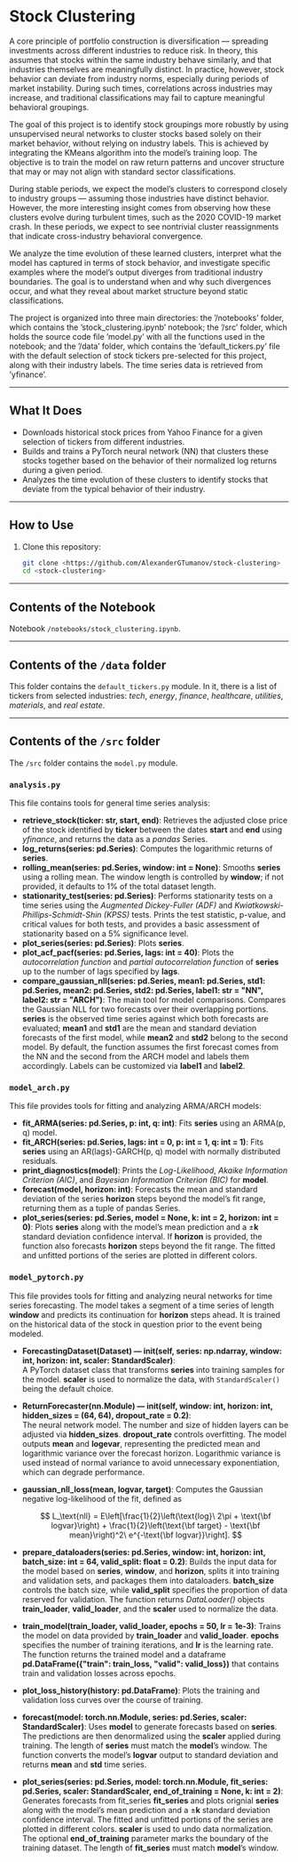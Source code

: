 # Stock Clustering

A core principle of portfolio construction is diversification — spreading investments across different industries to reduce risk. In theory, this assumes that stocks within the same industry behave similarly, and that industries themselves are meaningfully distinct. In practice, however, stock behavior can deviate from industry norms, especially during periods of market instability. During such times, correlations across industries may increase, and traditional classifications may fail to capture meaningful behavioral groupings.

The goal of this project is to identify stock groupings more robustly by using unsupervised neural networks to cluster stocks based solely on their market behavior, without relying on industry labels. This is achieved by integrating the KMeans algorithm into the model’s training loop. The objective is to train the model on raw return patterns and uncover structure that may or may not align with standard sector classifications.

During stable periods, we expect the model’s clusters to correspond closely to industry groups — assuming those industries have distinct behavior. However, the more interesting insight comes from observing how these clusters evolve during turbulent times, such as the 2020 COVID-19 market crash. In these periods, we expect to see nontrivial cluster reassignments that indicate cross-industry behavioral convergence.

We analyze the time evolution of these learned clusters, interpret what the model has captured in terms of stock behavior, and investigate specific examples where the model’s output diverges from traditional industry boundaries. The goal is to understand when and why such divergences occur, and what they reveal about market structure beyond static classifications.

The project is organized into three main directories: the ’/notebooks’ folder, which contains the ’stock_clustering.ipynb’ notebook; the ’/src’ folder, which holds the source code file ’model.py’ with all the functions used in the notebook; and the ’/data’ folder, which contains the ’default_tickers.py’ file with the default selection of stock tickers pre-selected for this project, along with their industry labels. The time series data is retrieved from ’yfinance’.

---

## What It Does

- Downloads historical stock prices from Yahoo Finance for a given selection of tickers from different industries.
- Builds and trains a PyTorch neural network (NN) that clusters these stocks together based on the behavior of their normalized log returns during a given period.
- Analyzes the time evolution of these clusters to identify stocks that deviate from the typical behavior of their industry.

---

## How to Use

1. Clone this repository:
   ```bash
   git clone <https://github.com/AlexanderGTumanov/stock-clustering>
   cd <stock-clustering>

---

## Contents of the Notebook

Notebook `/notebooks/stock_clustering.ipynb`.

---


## Contents of the `/data` folder

This folder contains the `default_tickers.py` module. In it, there is a list of tickers from selected industries: *tech*, *energy*, *finance*, *healthcare*, *utilities*, *materials*, and *real estate*.

---

## Contents of the `/src` folder

The `/src` folder contains the `model.py` module.

### `analysis.py`

This file contains tools for general time series analysis:

- **retrieve_stock(ticker: str, start, end)**:
  Retrieves the adjusted close price of the stock identified by **ticker** between the dates **start** and **end** using *yfinance*, and returns the data as a *pandas* Series.
- **log_returns(series: pd.Series)**:
  Computes the logarithmic returns of **series**.
- **rolling_mean(series: pd.Series, window: int = None)**:
  Smooths **series** using a rolling mean. The window length is controlled by **window**; if not provided, it defaults to 1% of the total dataset length.
- **stationarity_test(series: pd.Series)**:
  Performs stationarity tests on a time series using the *Augmented Dickey-Fuller (ADF)* and *Kwiatkowski-Phillips-Schmidt-Shin (KPSS)* tests. Prints the test statistic, p-value, and critical values for both tests, and provides a basic assessment of stationarity based on a 5% significance level.
- **plot_series(series: pd.Series)**:
  Plots **series**.
- **plot_acf_pacf(series: pd.Series, lags: int = 40)**:
  Plots the *autocorrelation function* and *partial autocorrelation function* of **series** up to the number of lags specified by **lags**.
- **compare_gaussian_nll(series: pd.Series, mean1: pd.Series, std1: pd.Series, mean2: pd.Series, std2: pd.Series, label1: str = "NN", label2: str = "ARCH")**:
  The main tool for model comparisons. Compares the Gaussian NLL for two forecasts over their overlapping portions. **series** is the observed time series against which both forecasts are evaluated; **mean1** and **std1** are the mean and standard deviation forecasts of the first model, while **mean2** and **std2** belong to the second model. By default, the function assumes the first forecast comes from the NN and the second from the ARCH model and labels them accordingly. Labels can be customized via **label1** and **label2**.

### `model_arch.py`

This file provides tools for fitting and analyzing ARMA/ARCH models:

- **fit_ARMA(series: pd.Series, p: int, q: int)**:
  Fits **series** using an ARMA(p, q) model.
- **fit_ARCH(series: pd.Series, lags: int = 0, p: int = 1, q: int = 1)**:
  Fits **series** using an AR(lags)-GARCH(p, q) model with normally distributed residuals.
- **print_diagnostics(model)**:
  Prints the *Log-Likelihood*, *Akaike Information Criterion (AIC)*, and *Bayesian Information Criterion (BIC)* for **model**.
- **forecast(model, horizon: int)**:
  Forecasts the mean and standard deviation of the series **horizon** steps beyond the model’s fit range, returning them as a tuple of pandas Series.
- **plot_series(series: pd.Series, model = None, k: int = 2, horizon: int = 0)**:
  Plots **series** along with the model’s mean prediction and a ±**k** standard deviation confidence interval. If **horizon** is provided, the function also forecasts **horizon** steps beyond the fit range. The fitted and unfitted portions of the series are plotted in different colors.

### `model_pytorch.py`

This file provides tools for fitting and analyzing neural networks for time series forecasting. The model takes a segment of a time series of length **window** and predicts its continuation for **horizon** steps ahead. It is trained on the historical data of the stock in question prior to the event being modeled.

- **ForecastingDataset(Dataset) — __init__(self, series: np.ndarray, window: int, horizon: int, scaler: StandardScaler)**:  
  A PyTorch dataset class that transforms **series** into training samples for the model. **scaler** is used to normalize the data, with `StandardScaler()` being the default choice.
- **ReturnForecaster(nn.Module) — __init__(self, window: int, horizon: int, hidden_sizes = (64, 64), dropout_rate = 0.2)**:  
  The neural network model. The number and size of hidden layers can be adjusted via **hidden_sizes**. **dropout_rate** controls overfitting. The model outputs **mean** and **logevar**, representing the predicted mean and logarithmic variance over the forecast horizon. Logarithmic variance is used instead of normal variance to avoid unnecessary exponentiation, which can degrade performance.
- **gaussian_nll_loss(mean, logvar, target)**:
  Computes the Gaussian negative log-likelihood of the fit, defined as
  
  $$
  L_\text{nll} = E\left[\frac{1}{2}\left(\text{log}\ 2\pi + \text{\bf logvar}\right) + \frac{1}{2}\left(\text{\bf target} - \text{\bf mean}\right)^2\ e^{-\text{\bf logvar}}\right].
  $$

- **prepare_dataloaders(series: pd.Series, window: int, horizon: int, batch_size: int = 64, valid_split: float = 0.2)**:
  Builds the input data for the model based on **series**, **window**, and **horizon**, splits it into training and validation sets, and packages them into dataloaders. **batch_size** controls the batch size, while **valid_split** specifies the proportion of data reserved for validation. The function returns *DataLoader()* objects **train_loader**, **valid_loader**, and the **scaler** used to normalize the data.
- **train_model(train_loader, valid_loader, epochs = 50, lr = 1e-3)**:
  Trains the model on data provided by **train_loader** and **valid_loader**. **epochs** specifies the number of training iterations, and **lr** is the learning rate. The function returns the trained model and a dataframe **pd.DataFrame({"train": train_loss, "valid": valid_loss})** that contains train and validation losses across epochs.
- **plot_loss_history(history: pd.DataFrame)**:
  Plots the training and validation loss curves over the course of training.
- **forecast(model: torch.nn.Module, series: pd.Series, scaler: StandardScaler)**:
  Uses **model** to generate forecasts based on **series**. The predictions are then denormalized using the **scaler** applied during training. The length of **series** must match the **model**’s window. The function converts the model’s **logvar** output to standard deviation and returns **mean** and **std** time series.
- **plot_series(series: pd.Series, model: torch.nn.Module, fit_series: pd.Series, scaler: StandardScaler, end_of_training = None, k: int = 2)**:
  Generates forecasts from fit_series **fit_series** and plots orignial **series** along with the model’s mean prediction and a ±**k** standard deviation confidence interval. The fitted and unfitted portions of the series are plotted in different colors. **scaler** is used to undo data normalization. The optional **end_of_training** parameter marks the boundary of the training dataset. The length of **fit_series** must match **model**’s window.
